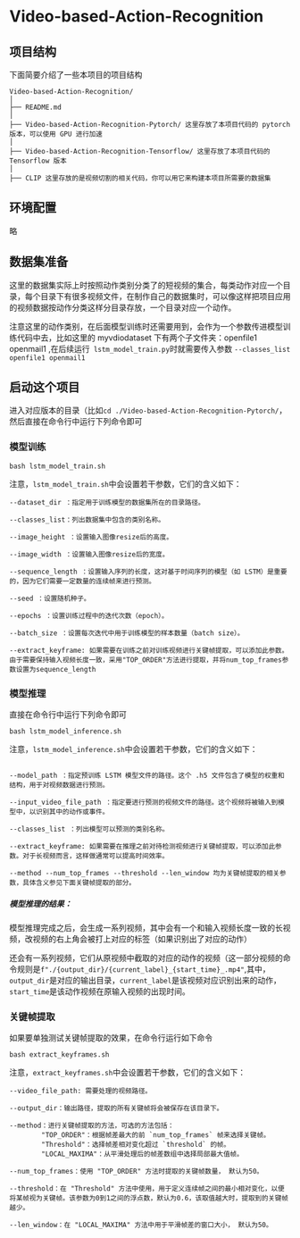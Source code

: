 # Video-based-Action-Recognition

## 项目结构

下面简要介绍了一些本项目的项目结构

```
Video-based-Action-Recognition/
│
├── README.md
│
├── Video-based-Action-Recognition-Pytorch/ 这里存放了本项目代码的 pytorch 版本，可以使用 GPU 进行加速
│
├── Video-based-Action-Recognition-Tensorflow/ 这里存放了本项目代码的 Tensorflow 版本
│
├── CLIP 这里存放的是视频切割的相关代码，你可以用它来构建本项目所需要的数据集

```

## 环境配置

略

## 数据集准备

这里的数据集实际上时按照动作类别分类了的短视频的集合，每类动作对应一个目录，每个目录下有很多视频文件，在制作自己的数据集时，可以像这样把项目应用的视频数据按动作分类这样分目录存放，一个目录对应一个动作。

注意这里的动作类别，在后面模型训练时还需要用到，会作为一个参数传进模型训练代码中去，比如这里的 myvdiodataset 下有两个子文件夹：openfile1 openmail1 ,在后续运行` lstm_model_train.py`时就需要传入参数 `--classes_list openfile1 openmail1 `

## 启动这个项目

进入对应版本的目录（比如`cd ./Video-based-Action-Recognition-Pytorch/`，然后直接在命令行中运行下列命令即可

### 模型训练

```
bash lstm_model_train.sh
```

注意，`lstm_model_train.sh`中会设置若干参数，它们的含义如下：

```
--dataset_dir ：指定用于训练模型的数据集所在的目录路径。

--classes_list：列出数据集中包含的类别名称。

--image_height ：设置输入图像resize后的高度。

--image_width ：设置输入图像resize后的宽度。

--sequence_length ：设置输入序列的长度，这对基于时间序列的模型（如 LSTM）是重要的，因为它们需要一定数量的连续帧来进行预测。

--seed ：设置随机种子。

--epochs ：设置训练过程中的迭代次数（epoch）。

--batch_size ：设置每次迭代中用于训练模型的样本数量（batch size）。

--extract_keyframe: 如果需要在训练之前对训练视频进行关键帧提取，可以添加此参数。
由于需要保持输入视频长度一致，采用"TOP_ORDER"方法进行提取，并将num_top_frames参数设置为sequence_length
```

### 模型推理

直接在命令行中运行下列命令即可

```
bash lstm_model_inference.sh
```

注意，`lstm_model_inference.sh`中会设置若干参数，它们的含义如下：

```

--model_path ：指定预训练 LSTM 模型文件的路径。这个 .h5 文件包含了模型的权重和结构，用于对视频数据进行预测。

--input_video_file_path ：指定要进行预测的视频文件的路径。这个视频将被输入到模型中，以识别其中的动作或事件。

--classes_list ：列出模型可以预测的类别名称。

--extract_keyframe: 如果需要在推理之前对待检测视频进行关键帧提取，可以添加此参数。对于长视频而言，这样做通常可以提高时间效率。

--method --num_top_frames --threshold --len_window 均为关键帧提取的相关参数，具体含义参见下面关键帧提取的部分。

```

##### 模型推理的结果：

模型推理完成之后，会生成一系列视频，其中会有一个和输入视频长度一致的长视频，改视频的右上角会被打上对应的标签（如果识别出了对应的动作）

还会有一系列视频，它们从原视频中截取的对应的动作的视频（这一部分视频的命令规则是`f"./{output_dir}/{current_label}_{start_time}_.mp4"`,其中，`output_dir`是对应的输出目录，`current_label`是该视频对应识别出来的动作，`start_time`是该动作视频在原输入视频的出现时间。

### 关键帧提取

如果要单独测试关键帧提取的效果，在命令行运行如下命令

```
bash extract_keyframes.sh
```

注意，`extract_keyframes.sh`中会设置若干参数，它们的含义如下：

```
--video_file_path: 需要处理的视频路径。

--output_dir：输出路径，提取的所有关键帧将会被保存在该目录下。

--method：进行关键帧提取的方法，可选的方法包括：
        "TOP_ORDER"：根据帧差最大的前 `num_top_frames` 帧来选择关键帧。
        "Threshold"：选择帧差相对变化超过 `threshold` 的帧。
        "LOCAL_MAXIMA"：从平滑处理后的帧差数组中选择局部最大值帧。

--num_top_frames：使用 "TOP_ORDER" 方法时提取的关键帧数量， 默认为50。

--threshold：在 "Threshold" 方法中使用，用于定义连续帧之间的最小相对变化，以便将某帧视为关键帧。该参数为0到1之间的浮点数，默认为0.6，该取值越大时，提取到的关键帧越少。

--len_window：在 "LOCAL_MAXIMA" 方法中用于平滑帧差的窗口大小， 默认为50。
```
